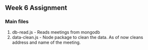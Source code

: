 ## Week 6 Assignment

### Main files 
1. db-read.js - Reads meetings from mongodb
2. data-clean.js - Node package to clean the data. As of now cleans address and name of the meeting.
